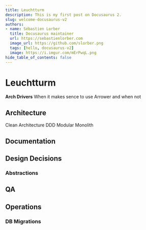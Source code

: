 ```yaml
---
title: Leuchtturm
description: This is my first post on Docusaurus 2.
slug: welcome-docusaurus-v2
authors:
- name: Sébastien Lorber
  title: Docusaurus maintainer
  url: https://sebastienlorber.com
  image_url: https://github.com/slorber.png
  tags: [hello, docusaurus-v2]
  image: https://i.imgur.com/mErPwqL.png
hide_table_of_contents: false
---
```


# Leuchtturm

**Arch Drivers**
When it makes sence to use Arrower and when not

## Architecture
Clean Architecture
DDD
Modular Monolith

## Documentation
## Design Decisions
### Abstractions
## QA
## Operations
### DB Migrations
